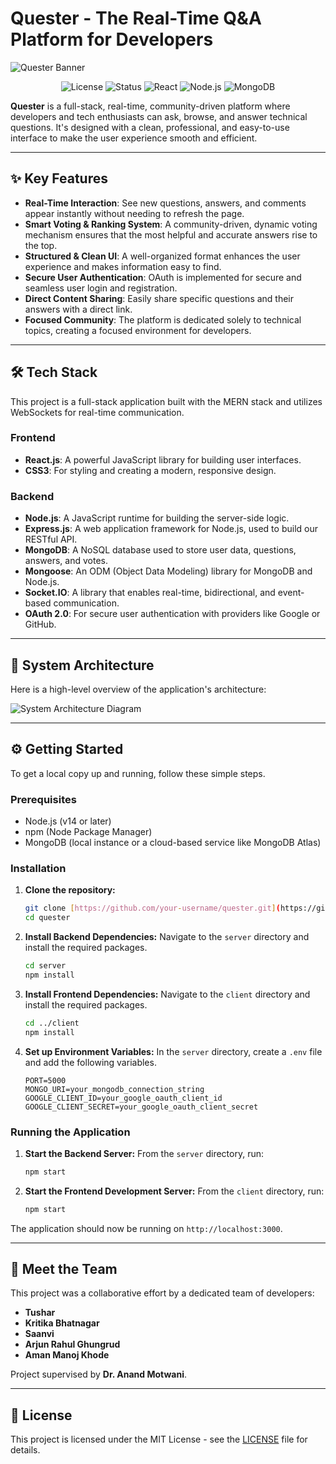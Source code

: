 # Quester - The Real-Time Q&A Platform for Developers

![Quester Banner](https://placehold.co/1200x300/1e293b/ffffff?text=Quester&font=raleway)

<p align="center">
  <img src="https://img.shields.io/badge/license-MIT-blue.svg" alt="License">
  <img src="https://img.shields.io/badge/status-in%20development-orange.svg" alt="Status">
  <img src="https://img.shields.io/badge/React-20232A?style=for-the-badge&logo=react&logoColor=61DAFB" alt="React">
  <img src="https://img.shields.io/badge/Node.js-339933?style=for-the-badge&logo=nodedotjs&logoColor=white" alt="Node.js">
  <img src="https://img.shields.io/badge/MongoDB-4EA94B?style=for-the-badge&logo=mongodb&logoColor=white" alt="MongoDB">
</p>

**Quester** is a full-stack, real-time, community-driven platform where developers and tech enthusiasts can ask, browse, and answer technical questions. It's designed with a clean, professional, and easy-to-use interface to make the user experience smooth and efficient.

---

## ✨ Key Features

* **Real-Time Interaction**: See new questions, answers, and comments appear instantly without needing to refresh the page.
* **Smart Voting & Ranking System**: A community-driven, dynamic voting mechanism ensures that the most helpful and accurate answers rise to the top.
* **Structured & Clean UI**: A well-organized format enhances the user experience and makes information easy to find.
* **Secure User Authentication**: OAuth is implemented for secure and seamless user login and registration.
* **Direct Content Sharing**: Easily share specific questions and their answers with a direct link.
* **Focused Community**: The platform is dedicated solely to technical topics, creating a focused environment for developers.

---

## 🛠️ Tech Stack

This project is a full-stack application built with the MERN stack and utilizes WebSockets for real-time communication.

### Frontend
* **React.js**: A powerful JavaScript library for building user interfaces.
* **CSS3**: For styling and creating a modern, responsive design.

### Backend
* **Node.js**: A JavaScript runtime for building the server-side logic.
* **Express.js**: A web application framework for Node.js, used to build our RESTful API.
* **MongoDB**: A NoSQL database used to store user data, questions, answers, and votes.
* **Mongoose**: An ODM (Object Data Modeling) library for MongoDB and Node.js.
* **Socket.IO**: A library that enables real-time, bidirectional, and event-based communication.
* **OAuth 2.0**: For secure user authentication with providers like Google or GitHub.

---

## 🔧 System Architecture

Here is a high-level overview of the application's architecture:

![System Architecture Diagram](https://i.imgur.com/your-architecture-diagram.png) <!-- Upload your architecture diagram to a service like Imgur and paste the link here -->

---

## ⚙️ Getting Started

To get a local copy up and running, follow these simple steps.

### Prerequisites

* Node.js (v14 or later)
* npm (Node Package Manager)
* MongoDB (local instance or a cloud-based service like MongoDB Atlas)

### Installation

1.  **Clone the repository:**
    ```sh
    git clone [https://github.com/your-username/quester.git](https://github.com/your-username/quester.git)
    cd quester
    ```

2.  **Install Backend Dependencies:**
    Navigate to the `server` directory and install the required packages.
    ```sh
    cd server
    npm install
    ```

3.  **Install Frontend Dependencies:**
    Navigate to the `client` directory and install the required packages.
    ```sh
    cd ../client
    npm install
    ```

4.  **Set up Environment Variables:**
    In the `server` directory, create a `.env` file and add the following variables.
    ```env
    PORT=5000
    MONGO_URI=your_mongodb_connection_string
    GOOGLE_CLIENT_ID=your_google_oauth_client_id
    GOOGLE_CLIENT_SECRET=your_google_oauth_client_secret
    ```

### Running the Application

1.  **Start the Backend Server:**
    From the `server` directory, run:
    ```sh
    npm start
    ```

2.  **Start the Frontend Development Server:**
    From the `client` directory, run:
    ```sh
    npm start
    ```

The application should now be running on `http://localhost:3000`.

---

## 🤝 Meet the Team

This project was a collaborative effort by a dedicated team of developers:

* **Tushar**  
* **Kritika Bhatnagar**
* **Saanvi**
* **Arjun Rahul Ghungrud**
* **Aman Manoj Khode**

Project supervised by **Dr. Anand Motwani**.

---

## 📜 License

This project is licensed under the MIT License - see the [LICENSE](LICENSE) file for details.

